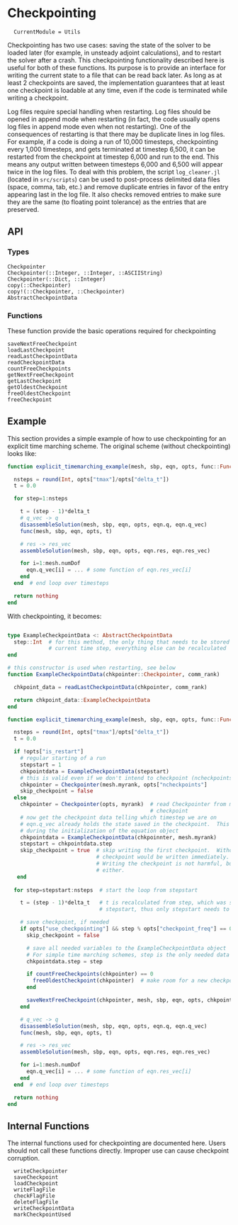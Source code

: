 # Checkpointing

```@meta
  CurrentModule = Utils
```

Checkpointing has two use cases: saving the state of the solver to be loaded
later (for example, in unsteady adjoint calculations), and to restart the
solver after a crash.
This checkpointing functionality described here is useful for both of these
functions.
Its purpose is to provide an interface for writing the current state to a file
that can be read back later.
As long as at least 2 checkpoints are saved, the implementation guarantees
that at least one checkpoint is loadable at any time, even if the code is
terminated while writing a checkpoint.

Log files require special handling when restarting.
Log files should be opened in append mode when restarting (in fact, the code
usually opens log files in append mode even when not restarting).
One of the consequences of restarting is that there may be
duplicate lines in log files.  For example, if a code is doing a run of 10,000
timesteps, checkpointing every 1,000 timesteps, and gets terminated at timestep
6,500, it can be restarted from the checkpoint at timestep 6,000 and run to the
end.  This means any output written between timesteps 6,000 and 6,500 will 
appear twice in the log files.
To deal with this problem, the script `log_cleaner.jl` (located in `src/scripts`)
can be used to post-process delimited data files (space, comma, tab, etc.) and remove
duplicate entries in favor of the entry appearing last in the log file.
It also checks removed entries to make sure they are the same (to floating point
tolerance) as the entries that are preserved.


## API

### Types

```@docs
Checkpointer
Checkpointer(::Integer, ::Integer, ::ASCIIString)
Checkpointer(::Dict, ::Integer)
copy(::Checkpointer)
copy!(::Checkpointer, ::Checkpointer)
AbstractCheckpointData
```

### Functions
These function provide the basic operations required for checkpointing
```@docs
saveNextFreeCheckpoint
loadLastCheckpoint
readLastCheckpointData
readCheckpointData
countFreeCheckpoints
getNextFreeCheckpoint
getLastCheckpoint
getOldestCheckpoint
freeOldestCheckpoint
freeCheckpoint
```
## Example

This section provides a simple example of how to use checkpointing for an explicit
time marching scheme.
The original scheme (without checkpointing) looks like:

```julia
function explicit_timemarching_example(mesh, sbp, eqn, opts, func::Function)

  nsteps = round(Int, opts["tmax"]/opts["delta_t"])
  t = 0.0

  for step=1:nsteps

    t = (step - 1)*delta_t
    # q_vec -> q
    disassembleSolution(mesh, sbp, eqn, opts, eqn.q, eqn.q_vec)
    func(mesh, sbp, eqn, opts, t)

    # res -> res_vec
    assembleSolution(mesh, sbp, eqn, opts, eqn.res, eqn.res_vec)

    for i=1:mesh.numDof
      eqn.q_vec[i] = ... # some function of eqn.res_vec[i]
    end
  end  # end loop over timesteps

  return nothing
end
```

With checkpointing, it becomes:

```julia

type ExampleCheckpointData <: AbstractCheckpointData
  step::Int  # for this method, the only thing that needs to be stored is the
             # current time step, everything else can be recalculated
end

# this constructor is used when restarting, see below
function ExampleCheckpointData(chkpointer::Checkpointer, comm_rank)

  chkpoint_data = readLastCheckpointData(chkpointer, comm_rank)

  return chkpoint_data::ExampleCheckpointData
end

function explicit_timemarching_example(mesh, sbp, eqn, opts, func::Function)

  nsteps = round(Int, opts["tmax"]/opts["delta_t"])
  t = 0.0

  if !opts["is_restart"]
    # regular starting of a run
    stepstart = 1
    chkpointdata = ExampleCheckpointData(stepstart)
    # this is valid even if we don't intend to checkpoint (ncheckpoints = 0)
    chkpointer = Checkpointer(mesh.myrank, opts["ncheckpoints"]
    skip_checkpoint = false
  else
    chkpointer = Checkpointer(opts, myrank)  # read Checkpointer from most recent
                                             # checkpoint
    # now get the checkpoint data telling which timestep we are on
    # eqn.q_vec already holds the state saved in the checkpoint.  This is handled
    # during the initialization of the equation object
    chkpointdata = ExampleCheckpointData(chkpoinnter, mesh.myrank)
    stepstart = chkpointdata.step
    skip_checkpoint = true  # skip writing the first checkpoint.  Without this, a
                            # checkpoint would be written immediately.
                            # Writing the checkpoint is not harmful, but not useful
                            # either.
   end
    
  for step=stepstart:nsteps  # start the loop from stepstart

    t = (step - 1)*delta_t   # t is recalculated from step, which was set using
                             # stepstart, thus only stepstart needs to be saved

    # save checkpoint, if needed
    if opts["use_checkpointing"] && step % opts["checkpoint_freq"] == 0 && !skip_checkpoint
      skip_checkpoint = false

      # save all needed variables to the ExampleCheckpointData object
      # For simple time marching schemes, step is the only needed data
      chkpointdata.step = step

      if countFreeCheckpoints(chkpointer) == 0
        freeOldestCheckpoint(chkpointer)  # make room for a new checkpoint
      end

      saveNextFreeCheckpoint(chkpointer, mesh, sbp, eqn, opts, chkpointdata)
    end

    # q_vec -> q
    disassembleSolution(mesh, sbp, eqn, opts, eqn.q, eqn.q_vec)
    func(mesh, sbp, eqn, opts, t)

    # res -> res_vec
    assembleSolution(mesh, sbp, eqn, opts, eqn.res, eqn.res_vec)

    for i=1:mesh.numDof
      eqn.q_vec[i] = ... # some function of eqn.res_vec[i]
    end
  end  # end loop over timesteps

  return nothing
end
```
  


## Internal Functions
The internal functions used for checkpointing are documented here.
Users should not call these functions directly.  Improper use can cause
checkpoint corruption.

```@docs
  writeCheckpointer
  saveCheckpoint
  loadCheckpoint
  writeFlagFile
  checkFlagFile
  deleteFlagFile
  writeCheckpointData
  markCheckpointUsed
```
